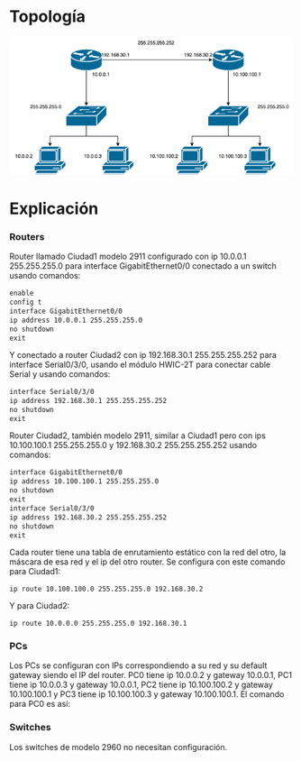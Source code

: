 # Topología

![Figura 3](/Diagramas/Figura3.png)

# Explicación

### Routers

Router llamado Ciudad1 modelo 2911 configurado con ip 10.0.0.1 255.255.255.0 para interface GigabitEthernet0/0 conectado a un switch usando comandos:

```
enable
config t
interface GigabitEthernet0/0
ip address 10.0.0.1 255.255.255.0
no shutdown
exit
```

Y conectado a router Ciudad2 con ip 192.168.30.1 255.255.255.252 para interface Serial0/3/0, usando el módulo HWIC-2T para conectar cable Serial y usando comandos:

```
interface Serial0/3/0
ip address 192.168.30.1 255.255.255.252
no shutdown
exit
```

Router Ciudad2, también modelo 2911, similar a Ciudad1 pero con ips 10.100.100.1 255.255.255.0 y 192.168.30.2 255.255.255.252 usando comandos:

```
interface GigabitEthernet0/0
ip address 10.100.100.1 255.255.255.0
no shutdown
exit
interface Serial0/3/0
ip address 192.168.30.2 255.255.255.252
no shutdown
exit
```

Cada router tiene una tabla de enrutamiento estático con la red del otro, la máscara de esa red y el ip del otro router. Se configura con este comando para Ciudad1:

```
ip route 10.100.100.0 255.255.255.0 192.168.30.2
```

Y para Ciudad2:

```
ip route 10.0.0.0 255.255.255.0 192.168.30.1
```

### PCs

Los PCs se configuran con IPs correspondiendo a su red y su default gateway siendo el IP del router. PC0 tiene ip 10.0.0.2 y gateway 10.0.0.1, PC1 tiene ip 10.0.0.3 y gateway 10.0.0.1, PC2 tiene ip 10.100.100.2 y gateway 10.100.100.1 y PC3 tiene ip 10.100.100.3 y gateway 10.100.100.1. El comando para PC0 es así:

### Switches

Los switches de modelo 2960 no necesitan configuración.
